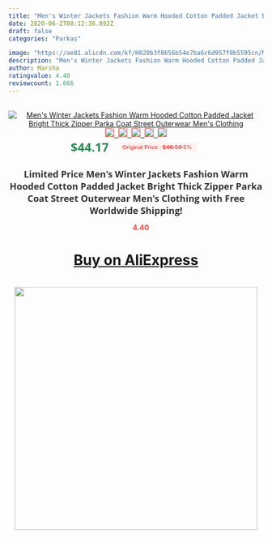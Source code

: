 ```yaml
---
title: "Men's Winter Jackets Fashion Warm Hooded Cotton Padded Jacket Bright Thick Zipper Parka Coat Street Outerwear Men's Clothing"
date: 2020-06-2T08:12:36.892Z
draft: false
categories: "Parkas"

image: "https://ae01.alicdn.com/kf/H020b3f8656b54e7ba6c6d957f0b5595cn/Men-s-Winter-Jackets-Fashion-Warm-Hooded-Cotton-Padded-Jacket-Bright-Thick-Zipper-Parka-Coat-Street.jpg"
description: "Men's Winter Jackets Fashion Warm Hooded Cotton Padded Jacket Bright Thick Zipper Parka Coat Street Outerwear Men's Clothing"
author: Marsha
ratingvalue: 4.40
reviewcount: 1.666
---
```

<br>
<div style="text-align: center;">
<a href="https://s.click.aliexpress.com/e/_9Quz4t" target="_blank" rel="nofollow noopener noreferrer"><img alt="Men's Winter Jackets Fashion Warm Hooded Cotton Padded Jacket Bright Thick Zipper Parka Coat Street Outerwear Men's Clothing" class="magnifier-image" src="https://ae01.alicdn.com/kf/H020b3f8656b54e7ba6c6d957f0b5595cn/Men-s-Winter-Jackets-Fashion-Warm-Hooded-Cotton-Padded-Jacket-Bright-Thick-Zipper-Parka-Coat-Street.jpg_640x640.jpg">
<br>
<img style="border:1px solid salmon" src="https://ae01.alicdn.com/kf/H020b3f8656b54e7ba6c6d957f0b5595cn/Men-s-Winter-Jackets-Fashion-Warm-Hooded-Cotton-Padded-Jacket-Bright-Thick-Zipper-Parka-Coat-Street.jpg_120x120.jpg">&nbsp;&nbsp;<img style="border:1px solid salmon" src="https://ae01.alicdn.com/kf/H87550eb9fa094a648d834381718ae794x/Men-s-Winter-Jackets-Fashion-Warm-Hooded-Cotton-Padded-Jacket-Bright-Thick-Zipper-Parka-Coat-Street.jpg_120x120.jpg">&nbsp;&nbsp;<img style="border:1px solid salmon" src="https://ae01.alicdn.com/kf/Hbc9e122cafdd4943bc879292c78d5b8dS/Men-s-Winter-Jackets-Fashion-Warm-Hooded-Cotton-Padded-Jacket-Bright-Thick-Zipper-Parka-Coat-Street.jpg_120x120.jpg">&nbsp;&nbsp;<img style="border:1px solid salmon" src="https://ae01.alicdn.com/kf/Hfe4a29f778c34e27bd8b9d07af44649dd/Men-s-Winter-Jackets-Fashion-Warm-Hooded-Cotton-Padded-Jacket-Bright-Thick-Zipper-Parka-Coat-Street.jpg_120x120.jpg">&nbsp;&nbsp;<img style="border:1px solid salmon" src="https://ae01.alicdn.com/kf/H7ae4167a2e6149889142e85a050d3b61F/Men-s-Winter-Jackets-Fashion-Warm-Hooded-Cotton-Padded-Jacket-Bright-Thick-Zipper-Parka-Coat-Street.jpg_120x120.jpg"></a></div><br0>
<div style="text-align: center;"><span style="background-color: white; border: 0px; box-sizing: border-box; color: seagreen; display: inline-block; font-family: &quot;open sans&quot; , &quot;arial&quot; , &quot;helvetica&quot; , sans-serif , &quot;heiti&quot;; font-size: 24px; font-stretch: inherit; font-weight: 700; line-height: inherit; margin: 0px 10px 0px 0px; padding: 0px; vertical-align: middle;">$44.17 </span>
<span style="background: rgb(255 , 241 , 241); border-radius: 3px; border: 0px; box-sizing: border-box; color: #ff4747; display: inline-block; font-family: inherit; font-size: 12px; font-stretch: inherit; font-style: inherit; font-variant: inherit; font-weight: 600; line-height: inherit; margin: 0px; padding: 2px 5px; transform: scale(0.9); vertical-align: middle;">Original Price : <b style="text-decoration: line-through;">$46.50 </b> 5%&nbsp;&nbsp;</span></div>
<h1 style="color: #333333; display: inline-block; font-family: &quot;open sans&quot; , &quot;arial&quot; , &quot;helvetica&quot; , sans-serif , &quot;heiti&quot;; font-size: 18px; font-stretch: inherit; font-weight: 700; text-align: center;">Limited Price Men's Winter Jackets Fashion Warm Hooded Cotton Padded Jacket Bright Thick Zipper Parka Coat Street Outerwear Men's Clothing with Free Worldwide Shipping!</h1>
<div style="color: #ff4747; text-align: center;">
<img src="https://4.bp.blogspot.com/-M0ZcTcb-5uY/XleCXlxnR4I/AAAAAAAAAEc/OrjgMkXV1oMQFaCRZj5HQwOCBcu3w1FegCPcBGAYYCw/s1600/star.png" style="height: 15px;">&nbsp;<b>4.40</b></div>
<div class="button_cont" align="center"><a class="buynow_a" href="https://s.click.aliexpress.com/e/_9Quz4t" target="_blank" rel="nofollow noopener noreferrer"><H1>Buy on AliExpress</H1></a></div><br>
<div class="separator" style="clear: both; text-align: center;">
<img src="https://lh3.googleusercontent.com/-pTy5HemUv9M/XlePHvY0dAI/AAAAAAAAAE4/0nX5iRUoIWY8eMW9Dpxeirr157OZliDIgCLcBGAsYHQ/s1600/badge.gif" width="480">
</div>
